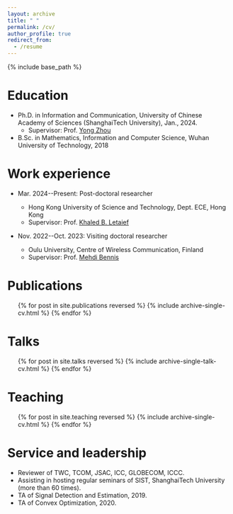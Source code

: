 ```yaml
---
layout: archive
title: " "
permalink: /cv/
author_profile: true
redirect_from:
  - /resume
---
```


{% include base_path %}

Education
======
* Ph.D. in Information and Communication, University of Chinese Academy of Sciences (ShanghaiTech University), Jan., 2024.
  * Supervisor: Prof. [Yong Zhou](https://faculty.sist.shanghaitech.edu.cn/faculty/zhouyong/index.html)
* B.Sc. in Mathematics, Information and Computer Science, Wuhan University of Technology, 2018

Work experience
======
* Mar. 2024--Present: Post-doctoral researcher
  * Hong Kong University of Science and Technology, Dept. ECE, Hong Kong
  * Supervisor: Prof. [Khaled B. Letaief](https://facultyprofiles.hkust.edu.hk/profiles.php?profile=khaled-ben-letaief-eekhaled)

* Nov. 2022--Oct. 2023: Visiting doctoral researcher
  * Oulu University, Centre of Wireless Communication, Finland
  * Supervisor: Prof. [Mehdi Bennis](https://sites.google.com/view/dr-mehdi-bennis/home)

Publications
======
  <ul>{% for post in site.publications reversed %}
    {% include archive-single-cv.html %}
  {% endfor %}</ul>
  
Talks
======
  <ul>{% for post in site.talks reversed %}
    {% include archive-single-talk-cv.html  %}
  {% endfor %}</ul>
  
Teaching
======
  <ul>{% for post in site.teaching reversed %}
    {% include archive-single-cv.html %}
  {% endfor %}</ul>
  
Service and leadership
======
* Reviewer of TWC, TCOM, JSAC, ICC, GLOBECOM, ICCC.
* Assisting in hosting regular seminars of SIST, ShanghaiTech University (more than 60 times).
* TA of Signal Detection and Estimation, 2019.
* TA of Convex Optimization, 2020.
